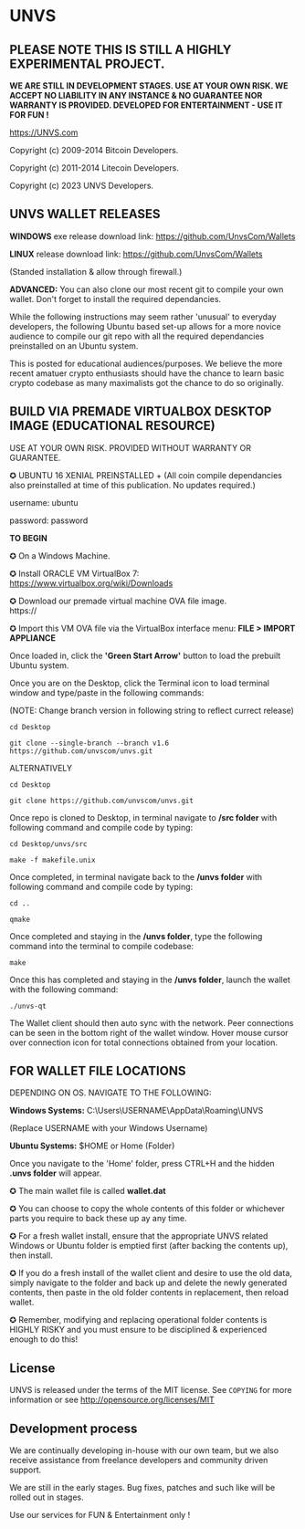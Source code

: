 UNVS
=============

<b>PLEASE NOTE THIS IS STILL A HIGHLY EXPERIMENTAL PROJECT. 
----------------
WE ARE STILL IN DEVELOPMENT STAGES. USE AT YOUR OWN RISK. WE ACCEPT NO LIABILITY IN ANY INSTANCE & NO GUARANTEE NOR WARRANTY IS PROVIDED. DEVELOPED FOR ENTERTAINMENT - USE IT FOR FUN !</b>

https://UNVS.com

Copyright (c) 2009-2014 Bitcoin Developers.
 
Copyright (c) 2011-2014 Litecoin Developers.  

Copyright (c) 2023 UNVS Developers.

UNVS WALLET RELEASES
----------------

**WINDOWS** exe release download link:  https://github.com/UnvsCom/Wallets

**LINUX** release download link: https://github.com/UnvsCom/Wallets

(Standed installation & allow through firewall.)

**ADVANCED:** You can also clone our most recent git to compile your own wallet. Don't forget to install the required dependancies.

While the following instructions may seem rather 'unusual' to everyday developers, the following Ubuntu based set-up allows for a more novice audience to compile our git repo with all the required dependancies preinstalled on an Ubuntu system. 

This is posted for educational audiences/purposes. We believe the more recent amatuer crypto enthusiasts should have the chance to learn basic crypto codebase as many maximalists got the chance to do so originally.


BUILD VIA PREMADE VIRTUALBOX DESKTOP IMAGE (EDUCATIONAL RESOURCE)
----------------
USE AT YOUR OWN RISK. PROVIDED WITHOUT WARRANTY OR GUARANTEE.

✪ UBUNTU 16 XENIAL PREINSTALLED + (All coin compile dependancies also preinstalled at time of this publication. No updates required.)

username: ubuntu

password: password



**TO BEGIN** 


✪ On a Windows Machine.

✪ Install ORACLE VM VirtualBox 7:  
https://www.virtualbox.org/wiki/Downloads

✪ Download our premade virtual machine OVA file image.  
https://

✪ Import this VM OVA file via the VirtualBox interface menu:  **FILE >  IMPORT APPLIANCE**

Once loaded in, click the **'Green Start Arrow'** button to load the prebuilt Ubuntu system.

Once you are on the Desktop, click the Terminal icon to load terminal window and type/paste in the following commands:

(NOTE: Change branch version in following string to reflect currect release)
```
cd Desktop

git clone --single-branch --branch v1.6 https://github.com/unvscom/unvs.git
```
ALTERNATIVELY
```
cd Desktop

git clone https://github.com/unvscom/unvs.git
```

Once repo is cloned to Desktop, in terminal navigate to **/src folder** with following command and compile code by typing:

```
cd Desktop/unvs/src

make -f makefile.unix
```

Once completed, in terminal navigate back to the **/unvs folder** with following command and compile code by typing:

```
cd ..

qmake
```

Once completed and staying in the **/unvs folder**, type the following command into the terminal to compile codebase:

```
make
```


Once this has completed and staying in the **/unvs folder**, launch the wallet with the following command:

```
./unvs-qt
```

The Wallet client should then auto sync with the network. Peer connections can be seen in the bottom right of the wallet window. Hover mouse cursor over connection icon for total connections obtained from your location.




**FOR WALLET FILE LOCATIONS**
-----------------------------
DEPENDING ON OS. NAVIGATE TO THE FOLLOWING:

**Windows Systems:**
C:\Users\USERNAME\AppData\Roaming\UNVS

(Replace USERNAME with your Windows Username)

**Ubuntu Systems:**
$HOME   or  Home (Folder)

Once you navigate to the 'Home' folder, press CTRL+H and the hidden **.unvs folder** will appear.

✪ The main wallet file is called **wallet.dat**

✪ You can choose to copy the whole contents of this folder or whichever parts you require to back these up ay any time.

✪ For a fresh wallet install, ensure that the appropriate UNVS related Windows or Ubuntu folder is emptied first (after backing the contents up), then install.

✪ If you do a fresh install of the wallet client and desire to use the old data, simply navigate to the folder and back up and delete the newly generated contents, then paste in the old folder contents in replacement, then reload wallet.

✪ Remember, modifying and replacing operational folder contents is HIGHLY RISKY and you must ensure to be disciplined & experienced enough to do this! 




License
-------

UNVS is released under the terms of the MIT license. See `COPYING` for more
information or see http://opensource.org/licenses/MIT

Development process
-------------------

We are continually developing in-house with our own team, but we also receive assistance from freelance developers and community driven support.

We are still in the early stages. Bug fixes, patches and such like will be rolled out in stages. 

Use our services for FUN & Entertainment only !
